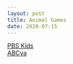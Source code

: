 ```yaml
---
layout: post
title: Animal Games
date: 2020-07-15
---
```


[PBS Kids](https://pbskids.org/games/animal/)  
[ABCya](https://www.abcya.com/games/category/animal)
